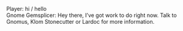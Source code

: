Player: hi / hello  
Gnome Gemsplicer: Hey there, I’ve got work to do right now. Talk to Gnomus, Klom Stonecutter or Lardoc for more information.  
